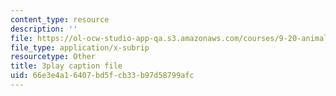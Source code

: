 ```yaml
---
content_type: resource
description: ''
file: https://ol-ocw-studio-app-qa.s3.amazonaws.com/courses/9-20-animal-behavior-fall-2013/66e3e4a16407bd5fcb33b97d58799afc_472226.srt
file_type: application/x-subrip
resourcetype: Other
title: 3play caption file
uid: 66e3e4a1-6407-bd5f-cb33-b97d58799afc
---
```

